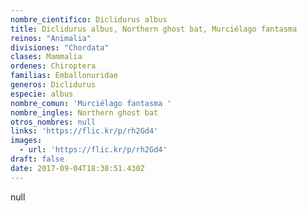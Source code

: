 ```yaml
---
nombre_cientifico: Diclidurus albus
title: Diclidurus albus, Northern ghost bat, Murciélago fantasma 
reinos: "Animalia"
divisiones: "Chordata"
clases: Mammalia
ordenes: Chiroptera
familias: Emballonuridae
generos: Diclidurus
especie: albus
nombre_comun: 'Murciélago fantasma '
nombre_ingles: Northern ghost bat
otros_nombres: null
links: 'https://flic.kr/p/rh2Gd4'
images:
  - url: 'https://flic.kr/p/rh2Gd4'
draft: false
date: 2017-09-04T18:38:51.430Z
---
```

null
